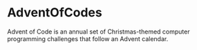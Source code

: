 # AdventOfCodes
Advent of Code is an annual set of Christmas-themed computer programming challenges that follow an Advent calendar.
